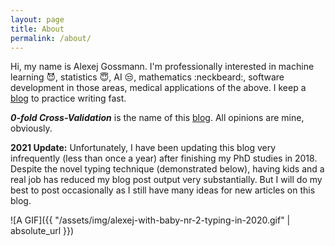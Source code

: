 ```yaml
---
layout: page
title: About
permalink: /about/
---
```


Hi, my name is Alexej Gossmann.
I'm professionally interested in machine learning :smiling_imp:, statistics :innocent:, AI :unamused:, mathematics :neckbeard:, software development in those areas, medical applications of the above.
I keep a <a href="{{ site.baseurl }}/">blog</a> to practice writing fast.

**_0-fold Cross-Validation_** is the name of this <a href="{{ site.baseurl }}/">blog</a>.
All opinions are mine, obviously.

**2021 Update:** Unfortunately, I have been updating this blog very infrequently (less than once a year) after finishing my PhD studies in 2018. Despite the novel typing technique (demonstrated below), having kids and a real job has reduced my blog post output very substantially. But I will do my best to post occasionally as I still have many ideas for new articles on this blog.

![A GIF]({{ "/assets/img/alexej-with-baby-nr-2-typing-in-2020.gif" | absolute_url }})
